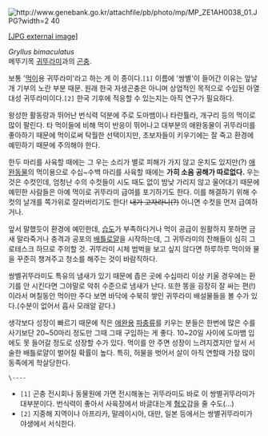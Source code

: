 ![http://www.genebank.go.kr/attachfile/pb/photo/mp/MP_ZE1AH0038_01.JPG?width=2
40](http://www.genebank.go.kr/attachfile/pb/photo/mp/MP_ZE1AH0038_01.JPG)

[[JPG external
image]](http://www.genebank.go.kr/attachfile/pb/photo/mp/MP_ZE1AH0038_01.JPG)

  
_Gryllus bimaculatus_  
메뚜기목 [귀뚜라미](%EA%B7%80%EB%9A%9C%EB%9D%BC%EB%AF%B8.md)과의
[곤충](%EA%B3%A4%EC%B6%A9.md).

보통 '[먹이](%EB%A8%B9%EC%9D%B4.md)용 귀뚜라미'라고 하는 게 이 종이다.`[1]` 이름에 '쌍별'이 들어간 이유는
앞날개 기부의 노란 부분 때문. 원래 한국 자생곤충은 아니며 상업적인 목적으로 수입된 아열대성 귀뚜라미이다.`[2]` 한국 기후에 적응할 수
있는지는 아직 연구가 필요하다.

왕성한 활동량과 뛰어난 번식력 덕분에 주로 도마뱀이나 타란튤라, 개구리 등의 먹이로 많이 팔린다. 타 먹이들에 비해 먹이 반응이 뛰어나고
대부분의 애완동물이 귀뚜라미를 좋아하기 때문에 먹이로써 탁월한 선택이지만, 초보자들이 키우기에는 잘 죽고 환경에 예민하기 때문에 주의해야
한다.

한두 마리를 사육할 때에는 그 우는 소리가 별로 피해가 가지 않고 운치도 있지만(?)
[애완동물](%EC%95%A0%EC%99%84%EB%8F%99%EB%AC%BC.md)의 먹이용으로 수십~수백 마리를 사육할 때에는
**가히 소음 공해가 따로없다.** 우는 것은 수컷인데, 엄청난 수의 수컷들이 시도 때도 없이 밤낮 가리지 않고 울어대기 때문에 예민한
사람들은 아예 먹이로 귀뚜라미 급여를 포기하기도 한다. 이를 해결하기 위해 수컷의 날개를 쪽가위로 잘라버리기도 한다! <del>내가
고자라니(?)</del> 아니면 수컷을 먼저 급여하거나.

앞서 말했듯이 환경에 예민한데, [습도](%EC%8A%B5%EB%8F%84.md)가 부족하다거나 먹이 공급이 원활하지 못하면 금새
말라죽거나 충격과 공포의 [배틀로얄](%EB%B0%B0%ED%8B%80%EB%A1%9C%EC%96%84.md)을 시작하는데, 그
귀뚜라미의 잔해들이 심히 그로테스크 하므로 주의할 것. 귀뚜라미 시체 범벅을 보고 싶지 않다면 하루하루 먹이와 물을 꾸준히 챙겨주고 청소를
해주는 것이 바람직하다.

쌍별귀뚜라미도 특유의 냄새가 있기 때문에 좁은 곳에 수십마리 이상 키울 경우에는 환기를 안 시킨다면 그야말로 악취 수준으로 냄새가 난다.
또한 똥을 굉장히 잘 싸는 편(!)이라서 며칠동안 먹이만 주다 보면 바닥에 수북히 쌓인 귀뚜라미 배설물들을 볼 수가 있다.(수분이 없어서
흡사 모래알 같다.)

생각보다 성장이 빠르기 때문에 작은 [애완용](%EC%95%A0%EC%99%84%EC%9A%A9.md)
[파충류](%ED%8C%8C%EC%B6%A9%EB%A5%98.md)를 키우는 분들은 한번에 많은 수를 사기보단 20~50마리 정도만
그때 그때 구입하는 게 좋다. 10~20일 사이에 도마뱀 입에도 못 들어갈 정도로 성장할 수가 있다. 먹이를 안 주면 성장이 느려지겠지만
앞서 서술한 배틀로얄이 벌어질 확률이 높다. 특히, 허물을 벗어서 살이 아직 연할때 가장 많이 동족에게 학살당한다.

`\----`

  * `[1]` 곤충 전시회나 동물원에 가면 전시해놓는 귀뚜라미도 바로 이 쌍별귀뚜라미가 대부분이다. 번식력이 좋아서 사육장에서 바글대는게 [혐오](%ED%98%90%EC%98%A4.md)감을 줄 수도(...)
  * `[2]` 지중해 지역이나 아프리카, 말레이시아, 대만, 일본 등에서는 쌍별귀뚜라미가 야생에서 서식한다.

